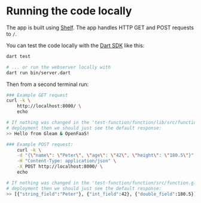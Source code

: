 # Running the code locally

The app is built using [Shelf](https://pub.dev/packages/shelf). The app handles HTTP GET and POST requests to `/`.

You can test the code locally with the [Dart SDK](https://dart.dev/get-dart) like this:

```bash
dart test

# ... or run the webserver locally with
dart run bin/server.dart
```

Then from a second terminal run:

```bash
### Example GET request
curl -k \
    http://localhost:8000/ \
    echo

# If nothing was changed in the 'test-function/function/lib/src/function_base.dart' file before
# deployment then we should just see the default response:
>> Hello from Gleam & OpenFaaS!

### Example POST request:
    curl -k \
    -d "{\"name\": \"Peter\", \"age\": \"42\", \"height\": \"180.5\"}" \
    -H "Content-Type: application/json" \
    -X POST http://localhost:8000/ \
    echo

# If nothing was changed in the 'test-function/function/src/function.gleam' file before
# deployment then we should just see the default response:
>> [{"string_field":"Peter"}, {"int_field":42}, {"double_field":180.5}]
```